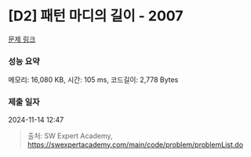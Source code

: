 # [D2] 패턴 마디의 길이 - 2007 

[문제 링크](https://swexpertacademy.com/main/code/problem/problemDetail.do?contestProbId=AV5P1kNKAl8DFAUq) 

### 성능 요약

메모리: 16,080 KB, 시간: 105 ms, 코드길이: 2,778 Bytes

### 제출 일자

2024-11-14 12:47



> 출처: SW Expert Academy, https://swexpertacademy.com/main/code/problem/problemList.do